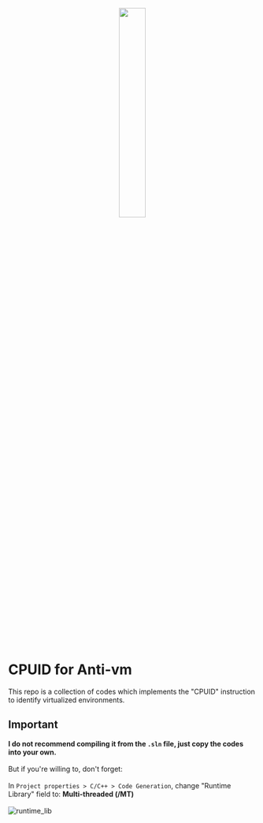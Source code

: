 <p align="center" width="100%">
    <img width="33%" src="https://github.com/spyw4re/cpuid_for_antivm/blob/master/assets/cpuid.png">
</p>

# CPUID for Anti-vm
This repo is a collection of codes which implements the "CPUID" instruction to identify virtualized environments.</br>

## Important
**I do not recommend compiling it from the `.sln` file, just copy the codes into your own.** </br></br>
But if you're willing to, don't forget: </br></br>
In `Project properties > C/C++ > Code Generation`, change "Runtime Library" field to: **Multi-threaded (/MT)** </br></br>
![runtime_lib](https://github.com/spyw4re/cpuid_for_antivm/blob/master/assets/runtime_lib.png)
